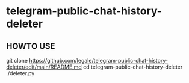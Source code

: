 # telegram-public-chat-history-deleter

## HOWTO USE
git clone https://github.com/legale/telegram-public-chat-history-deleter/edit/main/README.md
cd telegram-public-chat-history-deleter
./deleter.py


